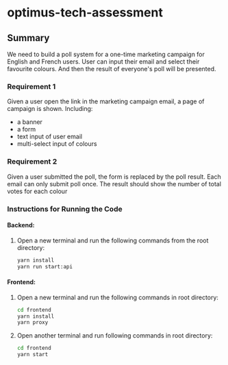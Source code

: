 # optimus-tech-assessment

## Summary
We need to build a poll system for a one-time marketing campaign for English and French users.
User can input their email and select their favourite colours.
And then the result of everyone's poll will be presented.

### Requirement 1
Given a user open the link in the marketing campaign email, a page of campaign is shown.
Including:
 - a banner
 - a form
 - text input of user email
 - multi-select input of colours 

### Requirement 2
Given a user submitted the poll, the form is replaced by the poll result.
Each email can only submit poll once.
The result should show the number of total votes for each colour

### Instructions for Running the Code

#### Backend:

1. Open a new terminal and run the following commands from the root directory:
    ```bash
    yarn install
    yarn run start:api
    ```

#### Frontend:

1. Open a new terminal and run the following commands in root directory:
    ```bash
    cd frontend
    yarn install
    yarn proxy
    ```

2. Open another terminal and run following commands in root directory:
    ```bash
    cd frontend
    yarn start
    ```
